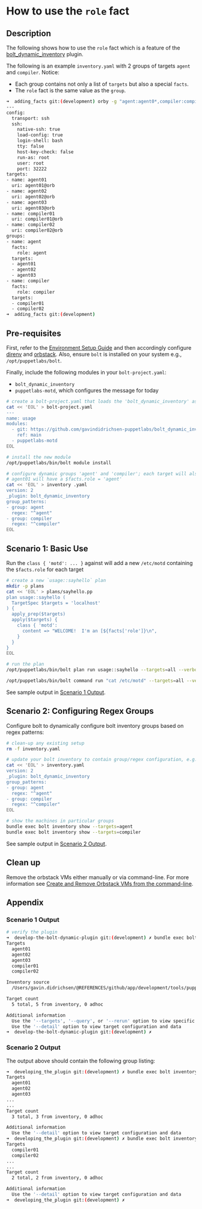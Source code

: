 # How to use the `role` fact

## Description

The following shows how to use the `role` fact which is a feature of the [bolt_dynamic_inventory](https://github.com/gavindidrichsen-puppetlabs/bolt_dynamic_inventory) plugin.

The following is an example `inventory.yaml` with 2 groups of targets `agent` and `compiler`.  Notice:

* Each group contains not only a list of `targets` but also a special `facts`.  
* The `role` fact is the same value as the `group`.

```bash
➜  adding_facts git:(development) orby -g "agent:agent0*,compiler:compil*"
---
config:
  transport: ssh
  ssh:
    native-ssh: true
    load-config: true
    login-shell: bash
    tty: false
    host-key-check: false
    run-as: root
    user: root
    port: 32222
targets:
- name: agent01
  uri: agent01@orb
- name: agent02
  uri: agent02@orb
- name: agent03
  uri: agent03@orb
- name: compiler01
  uri: compiler01@orb
- name: compiler02
  uri: compiler02@orb
groups:
- name: agent
  facts:
    role: agent
  targets:
  - agent01
  - agent02
  - agent03
- name: compiler
  facts:
    role: compiler
  targets:
  - compiler01
  - compiler02
➜  adding_facts git:(development) 
```

## Pre-requisites

First, refer to the [Environment Setup Guide](how_to_setup_environment.md) and then accordingly configure [direnv](https://direnv.net) and [orbstack](https://docs.orbstack.dev). Also, ensure `bolt` is installed on your system e.g., `/opt/puppetlabs/bolt`.

Finally, include the following modules in your `bolt-project.yaml`:

* `bolt_dynamic_inventory`
* `puppetlabs-motd`, which configures the message for today

```bash
# create a bolt-project.yaml that loads the 'bolt_dynamic_inventory' as a bolt plugin
cat << 'EOL' > bolt-project.yaml
---
name: usage
modules:
  - git: https://github.com/gavindidrichsen-puppetlabs/bolt_dynamic_inventory.git
    ref: main
  - puppetlabs-motd
EOL

# install the new module
/opt/puppetlabs/bin/bolt module install

# configure dynamic groups 'agent' and 'compiler'; each target will also have it's own 'role' fact, in other words
# agent01 will have a $facts.role = 'agent'
cat << 'EOL' > inventory .yaml
version: 2
_plugin: bolt_dynamic_inventory
group_patterns:
- group: agent
  regex: "^agent"
- group: compiler
  regex: "^compiler"
EOL
```

## Scenario 1: Basic Use

Run the `class { 'motd': ... }` against will add a new `/etc/motd` containing the `$facts.role` for each target

```bash
# create a new `usage::sayhello` plan
mkdir -p plans
cat << 'EOL' > plans/sayhello.pp
plan usage::sayhello (
  TargetSpec $targets = 'localhost'
) {
  apply_prep($targets)
  apply($targets) {
    class { 'motd':
      content => "WELCOME!  I'm an [${facts['role']}\n",
    }
  }
}
EOL

# run the plan
/opt/puppetlabs/bin/bolt plan run usage::sayhello --targets=all --verbose

/opt/puppetlabs/bin/bolt command run "cat /etc/motd" --targets=all --verbose
```

See sample output in [Scenario 1 Output](#scenario-1-output).

## Scenario 2: Configuring Regex Groups

Configure bolt to dynamically configure bolt inventory groups based on regex patterns:

```bash
# clean-up any existing setup
rm -f inventory.yaml

# update your bolt inventory to contain group/regex configuration, e.g.,
cat << 'EOL' > inventory.yaml
version: 2
_plugin: bolt_dynamic_inventory
group_patterns:
- group: agent
  regex: "^agent"
- group: compiler
  regex: "^compiler"
EOL

# show the machines in particular groups
bundle exec bolt inventory show --targets=agent
bundle exec bolt inventory show --targets=compiler
```

See sample output in [Scenario 2 Output](#scenario-2-output).

## Clean up

Remove the orbstack VMs either manually or via command-line.  For more information see [Create and Remove Orbstack VMs from the command-line](how_to_create_and_remove_orbstack_vms_from_cli.md).

## Appendix

### Scenario 1 Output

```bash
# verify the plugin
➜  develop-the-bolt-dynamic-plugin git:(development) ✗ bundle exec bolt inventory show
Targets
  agent01
  agent02
  agent03
  compiler01
  compiler02

Inventory source
  /Users/gavin.didrichsen/@REFERENCES/github/app/development/tools/puppet/@products/bolt/inventories/orbstack_inventory_USAGE/docs/develop-the-bolt-dynamic-plugin/inventory.yaml

Target count
  5 total, 5 from inventory, 0 adhoc

Additional information
  Use the '--targets', '--query', or '--rerun' option to view specific targets
  Use the '--detail' option to view target configuration and data
➜  develop-the-bolt-dynamic-plugin git:(development) ✗ 
```

### Scenario 2 Output

The output above should contain the following group listing:

```bash
➜  developing_the_plugin git:(development) ✗ bundle exec bolt inventory show --targets=agent
Targets
  agent01
  agent02
  agent03
...
...
Target count
  3 total, 3 from inventory, 0 adhoc

Additional information
  Use the '--detail' option to view target configuration and data
➜  developing_the_plugin git:(development) ✗ bundle exec bolt inventory show --targets=compiler
Targets
  compiler01
  compiler02
...
...
Target count
  2 total, 2 from inventory, 0 adhoc

Additional information
  Use the '--detail' option to view target configuration and data
➜  developing_the_plugin git:(development) ✗ 
```
